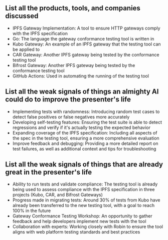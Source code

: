 ## List all the products, tools, and companies discussed

- IPFS Gateway Implementation: A tool to ensure HTTP gateways comply with the IPFS specification
- Go: The language the gateway conformance testing tool is written in
- Kubo Gateway: An example of an IPFS gateway that the testing tool can be applied to
- CAR Gateway: Another IPFS gateway being tested by the conformance testing tool
- Bifrost Gateway: Another IPFS gateway being tested by the conformance testing tool
- GitHub Actions: Used in automating the running of the testing tool

## List all the weak signals of things an almighty AI could do to improve the presenter's life

- Implementing tests with randomness: Introducing random test cases to detect false positives or false negatives more accurately
- Developing self-testing features: Ensuring the test suite is able to detect regressions and verify if it's actually testing the expected behavior
- Expanding coverage of the IPFS specification: Including all aspects of the spec in the testing tool, ensuring a more comprehensive evaluation
- Improve feedback and debugging: Providing a more detailed report on test failures, as well as additional context and tips for troubleshooting

## List all the weak signals of things that are already great in the presenter's life

- Ability to run tests and validate compliance: The testing tool is already being used to assess compliance with the IPFS specification in three projects (Kubo, CAR, and Bifrost Gateways)
- Progress made in migrating tests: Around 30% of tests from Kubo have already been transferred to the new testing tool, with a goal to reach 100% in the future
- Gateway Conformance Testing Workshop: An opportunity to gather feedback and help developers implement new tests with the tool
- Collaboration with experts: Working closely with Robin to ensure the tool aligns with web platform testing standards and best practices